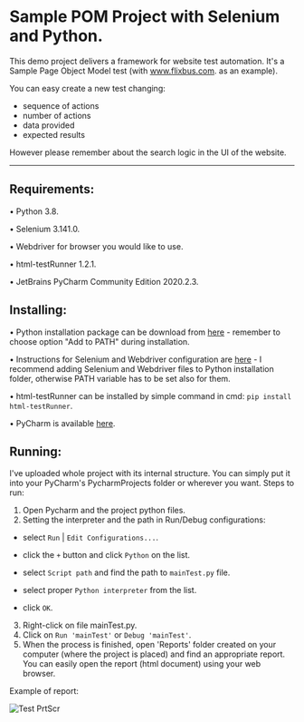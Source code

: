 # Sample POM Project with Selenium and Python.

This demo project delivers a framework for website test automation. It's a Sample Page Object Model test (with www.flixbus.com. as an example).

You can easy create a new test changing:
- sequence of actions
- number of actions
- data provided
- expected results

However please remember about the search logic in the UI of the website.

---

## Requirements:
•	Python 3.8.

•	Selenium 3.141.0.

•	Webdriver for browser you would like to use.

•	html-testRunner 1.2.1.

•	JetBrains PyCharm Community Edition 2020.2.3.

## Installing:
•	Python installation package can be download from [here](https://www.python.org/downloads/) - remember to choose option "Add to PATH" during installation.

•	Instructions for Selenium and Webdriver configuration are [here](https://selenium-python.readthedocs.io/installation.html#downloading-python-bindings-for-selenium) - I recommend adding Selenium and Webdriver files to Python installation folder, otherwise PATH variable has to be set also for them.

•	html-testRunner can be installed by simple command in cmd: ```pip install html-testRunner```.

•	PyCharm is available [here](https://www.jetbrains.com/pycharm/download/#section=windows).

## Running:
I've uploaded  whole project with its internal structure. You can simply put it into your PyCharm's PycharmProjects folder or wherever you want.
Steps to run:

1.	Open Pycharm and the project python files.
2.  Setting the interpreter and the path in Run/Debug configurations:

  - select ```Run``` | ```Edit Configurations...```.

  - click the ```+``` button and click ```Python``` on the list.

  - select ```Script path``` and find the path to ```mainTest.py``` file.

  - select proper ```Python interpreter``` from the list.

  - click ```OK```.

3.	Right-click on file mainTest.py.
4.	Click on ```Run 'mainTest'``` or ```Debug 'mainTest'```.
5.	When the process is finished, open 'Reports' folder created on your computer (where the project is placed) and find an appropriate report. You can easily open the report (html document) using your web browser.


Example of report:

![Test PrtScr](https://user-images.githubusercontent.com/74428939/102710336-dd0a0c80-42b1-11eb-8c86-c4414ed11338.png)
